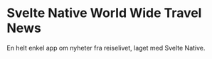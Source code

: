 # Svelte Native World Wide Travel News

En helt enkel app om nyheter fra reiselivet, laget med Svelte Native.
